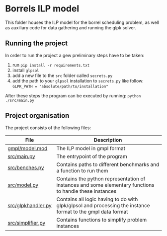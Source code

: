 # Borrels ILP model

This folder houses the ILP model for the borrel scheduling problem, as well as auxiliary code for data gathering and running the glpk solver.

## Running the project
In order to run the project a gew preliminary steps have to be taken:

1. run `pip install -r requirements.txt`
2. install `glpsol`
3. add a new file to the `src` folder called `secrets.py`
4. add the path to your `glpsol` installation to `secrets.py` like follow:
`GLPK_PATH = "absolute/path/to/installation"`

After these steps the program can be executed by running: `python ./src/main.py` 

## Project organisation

The project consists of the following files:

| File                                       | Description                                                                                                 |
|--------------------------------------------|-------------------------------------------------------------------------------------------------------------|
| [gmpl/model.mod](./gmpl/model.mod)         | The ILP model in gmpl format                                                                                |
| [src/main.py](./src/main.py)               | The entrypoint of the program                                                                               |
| [src/benches.py](./src/benches.py)         | Contains paths to different benchmarks and a function to run them                                           |
| [src/model.py](./src/model.py)             | Contains the python representation of instances and some elementary functions to handle these instances     |
| [src/glpkhandler.py](./src/glpkhandler.py) | Contains all logic having to do with glpk/glpsol and processing the instance format to the gmpl data format |
| [src/simplifier.py](./src/simplifier.py)   | Contains functions to simplify problem instances                                                            |